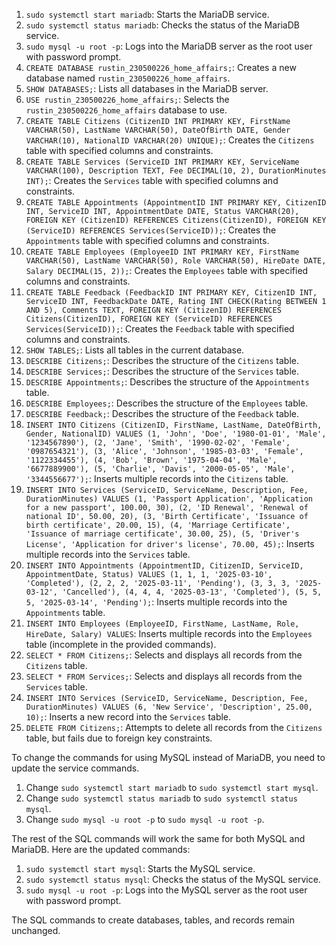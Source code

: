 1. `sudo systemctl start mariadb`: Starts the MariaDB service.
2. `sudo systemctl status mariadb`: Checks the status of the MariaDB service.
3. `sudo mysql -u root -p`: Logs into the MariaDB server as the root user with password prompt.
4. `CREATE DATABASE rustin_230500226_home_affairs;`: Creates a new database named `rustin_230500226_home_affairs`.
5. `SHOW DATABASES;`: Lists all databases in the MariaDB server.
6. `USE rustin_230500226_home_affairs;`: Selects the `rustin_230500226_home_affairs` database to use.
7. `CREATE TABLE Citizens (CitizenID INT PRIMARY KEY, FirstName VARCHAR(50), LastName VARCHAR(50), DateOfBirth DATE, Gender VARCHAR(10), NationalID VARCHAR(20) UNIQUE);`: Creates the `Citizens` table with specified columns and constraints.
8. `CREATE TABLE Services (ServiceID INT PRIMARY KEY, ServiceName VARCHAR(100), Description TEXT, Fee DECIMAL(10, 2), DurationMinutes INT);`: Creates the `Services` table with specified columns and constraints.
9. `CREATE TABLE Appointments (AppointmentID INT PRIMARY KEY, CitizenID INT, ServiceID INT, AppointmentDate DATE, Status VARCHAR(20), FOREIGN KEY (CitizenID) REFERENCES Citizens(CitizenID), FOREIGN KEY (ServiceID) REFERENCES Services(ServiceID));`: Creates the `Appointments` table with specified columns and constraints.
10. `CREATE TABLE Employees (EmployeeID INT PRIMARY KEY, FirstName VARCHAR(50), LastName VARCHAR(50), Role VARCHAR(50), HireDate DATE, Salary DECIMAL(15, 2));`: Creates the `Employees` table with specified columns and constraints.
11. `CREATE TABLE Feedback (FeedbackID INT PRIMARY KEY, CitizenID INT, ServiceID INT, FeedbackDate DATE, Rating INT CHECK(Rating BETWEEN 1 AND 5), Comments TEXT, FOREIGN KEY (CitizenID) REFERENCES Citizens(CitizenID), FOREIGN KEY (ServiceID) REFERENCES Services(ServiceID));`: Creates the `Feedback` table with specified columns and constraints.
12. `SHOW TABLES;`: Lists all tables in the current database.
13. `DESCRIBE Citizens;`: Describes the structure of the `Citizens` table.
14. `DESCRIBE Services;`: Describes the structure of the `Services` table.
15. `DESCRIBE Appointments;`: Describes the structure of the `Appointments` table.
16. `DESCRIBE Employees;`: Describes the structure of the `Employees` table.
17. `DESCRIBE Feedback;`: Describes the structure of the `Feedback` table.
18. `INSERT INTO Citizens (CitizenID, FirstName, LastName, DateOfBirth, Gender, NationalID) VALUES (1, 'John', 'Doe', '1980-01-01', 'Male', '1234567890'), (2, 'Jane', 'Smith', '1990-02-02', 'Female', '0987654321'), (3, 'Alice', 'Johnson', '1985-03-03', 'Female', '1122334455'), (4, 'Bob', 'Brown', '1975-04-04', 'Male', '6677889900'), (5, 'Charlie', 'Davis', '2000-05-05', 'Male', '3344556677');`: Inserts multiple records into the `Citizens` table.
19. `INSERT INTO Services (ServiceID, ServiceName, Description, Fee, DurationMinutes) VALUES (1, 'Passport Application', 'Application for a new passport', 100.00, 30), (2, 'ID Renewal', 'Renewal of national ID', 50.00, 20), (3, 'Birth Certificate', 'Issuance of birth certificate', 20.00, 15), (4, 'Marriage Certificate', 'Issuance of marriage certificate', 30.00, 25), (5, 'Driver's License', 'Application for driver's license', 70.00, 45);`: Inserts multiple records into the `Services` table.
20. `INSERT INTO Appointments (AppointmentID, CitizenID, ServiceID, AppointmentDate, Status) VALUES (1, 1, 1, '2025-03-10', 'Completed'), (2, 2, 2, '2025-03-11', 'Pending'), (3, 3, 3, '2025-03-12', 'Cancelled'), (4, 4, 4, '2025-03-13', 'Completed'), (5, 5, 5, '2025-03-14', 'Pending');`: Inserts multiple records into the `Appointments` table.
21. `INSERT INTO Employees (EmployeeID, FirstName, LastName, Role, HireDate, Salary) VALUES`: Inserts multiple records into the `Employees` table (incomplete in the provided commands).
22. `SELECT * FROM Citizens;`: Selects and displays all records from the `Citizens` table.
23. `SELECT * FROM Services;`: Selects and displays all records from the `Services` table.
24. `INSERT INTO Services (ServiceID, ServiceName, Description, Fee, DurationMinutes) VALUES (6, 'New Service', 'Description', 25.00, 10);`: Inserts a new record into the `Services` table.
25. `DELETE FROM Citizens;`: Attempts to delete all records from the `Citizens` table, but fails due to foreign key constraints.

To change the commands for using MySQL instead of MariaDB, you need to update the service commands.

1. Change `sudo systemctl start mariadb` to `sudo systemctl start mysql`.
2. Change `sudo systemctl status mariadb` to `sudo systemctl status mysql`.
3. Change `sudo mysql -u root -p` to `sudo mysql -u root -p`.

The rest of the SQL commands will work the same for both MySQL and MariaDB. Here are the updated commands:

1. `sudo systemctl start mysql`: Starts the MySQL service.
2. `sudo systemctl status mysql`: Checks the status of the MySQL service.
3. `sudo mysql -u root -p`: Logs into the MySQL server as the root user with password prompt.

The SQL commands to create databases, tables, and records remain unchanged.

